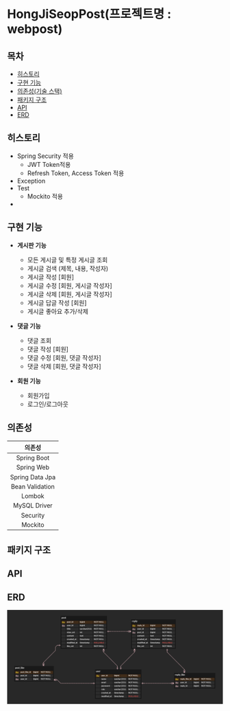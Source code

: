 # HongJiSeopPost(프로젝트명 : webpost)

## 목차
- [히스토리](#히스토리)
- [구현 기능](#구현-기능)
- [의존성(기술 스택)](#의존성기술-스택)
- [패키지 구조](#패키지-구조)
- [API](#api)
- [ERD](#erd)
## 히스토리
* Spring Security 적용
  * JWT Token적용
  * Refresh Token, Access Token 적용
* Exception
* Test
  * Mockito 적용
* 

## 구현 기능
- **게시판 기능**
    - 모든 게시글 및 특정 게시글 조회
    - 게시글 검색 (제목, 내용, 작성자)
    - 게시글 작성 [회원]
    - 게시글 수정 [회원, 게시글 작성자]
    - 게시글 삭제 [회원, 게시글 작성자]
    - 게시글 답글 작성 [회원]
    - 게시글 좋아요 추가/삭제

- **댓글 기능**
    - 댓글 조회
    - 댓글 작성 [회원]
    - 댓글 수정 [회원, 댓글 작성자]
    - 댓글 삭제 [회원, 댓글 작성자]

- **회원 기능**
    - 회원가입
    - 로그인/로그아웃

## 의존성
|       의존성       |
|:---------------:|
|   Spring Boot   | 
|   Spring Web    |
| Spring Data Jpa |
| Bean Validation |
|     Lombok      |
|  MySQL Driver   |
|    Security     |
|     Mockito     |
## 패키지 구조

## API


## ERD
![img.png](img.png)